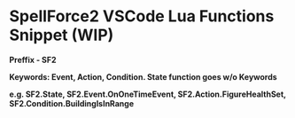# SpellForce2 VSCode Lua Functions Snippet (WIP)

**Preffix - SF2**

**Keywords: Event, Action, Condition. State function goes w/o Keywords**

**e.g. SF2.State, SF2.Event.OnOneTimeEvent, SF2.Action.FigureHealthSet, SF2.Condition.BuildingIsInRange**
